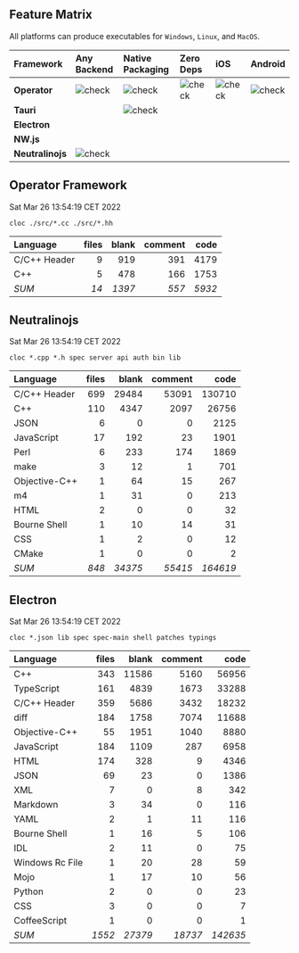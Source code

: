## Feature Matrix
All platforms can produce executables for `Windows`, `Linux`, and `MacOS`.

| Framework        | Any Backend | Native Packaging | Zero Deps | iOS | Android |
| :---             | :---        | :---             | :---      | :---   | :--- |
| **Operator**     | ![check](/images/icons/checkmark.svg)         | ![check](/images/icons/checkmark.svg)              | ![check](/images/icons/checkmark.svg)       | ![check](/images/icons/checkmark.svg)    | ![check](/images/icons/checkmark.svg) |
| **Tauri**        |          | ![check](/images/icons/checkmark.svg)              |        |     | |
| **Electron**     |          |               |        |     | |
| **NW.js**        |          |               |        |     | |
| **Neutralinojs** | ![check](/images/icons/checkmark.svg)         |               |        |     | |

## Operator Framework
<time>Sat Mar 26 13:54:19 CET 2022</time>

```
cloc ./src/*.cc ./src/*.hh
```

|Language    |files|blank  |comment|  code|
|:---        | ---:|   ---:|   ---:|  ---:|
|C/C++ Header|    9|    919|    391|  4179|
|C++         |    5|    478|    166|  1753|
|*SUM*       | *14*| *1397*|  *557*|*5932*|

## Neutralinojs
<time>Sat Mar 26 13:54:19 CET 2022</time>

```
cloc *.cpp *.h spec server api auth bin lib
```

|Language         |files        |blank          |comment        |          code|
|:---             |         ---:|           ---:|           ---:|          ---:|
|C/C++ Header     |          699|          29484|          53091|        130710|
|C++              |          110|           4347|           2097|         26756|
|JSON             |            6|              0|              0|          2125|
|JavaScript       |           17|            192|             23|          1901|
|Perl             |            6|            233|            174|          1869|
|make             |            3|             12|              1|           701|
|Objective-C++    |            1|             64|             15|           267|
|m4               |            1|             31|              0|           213|
|HTML             |            2|              0|              0|            32|
|Bourne Shell     |            1|             10|             14|            31|
|CSS              |            1|              2|              0|            12|
|CMake            |            1|              0|              0|             2|
|*SUM*            |        *848*|        *34375*|        *55415*|      *164619*|

## Electron
<time>Sat Mar 26 13:54:19 CET 2022</time>

```
cloc *.json lib spec spec-main shell patches typings
```

|Language         |files        |blank          |comment        |          code|
|:---             |         ---:|           ---:|           ---:|          ---:|
|C++              |          343|          11586|           5160|         56956|
|TypeScript       |          161|           4839|           1673|         33288|
|C/C++ Header     |          359|           5686|           3432|         18232|
|diff             |          184|           1758|           7074|         11688|
|Objective-C++    |           55|           1951|           1040|          8880|
|JavaScript       |          184|           1109|            287|          6958|
|HTML             |          174|            328|              9|          4346|
|JSON             |           69|             23|              0|          1386|
|XML              |            7|              0|              8|           342|
|Markdown         |            3|             34|              0|           116|
|YAML             |            2|              1|             11|           116|
|Bourne Shell     |            1|             16|              5|           106|
|IDL              |            2|             11|              0|            75|
|Windows Rc File  |            1|             20|             28|            59|
|Mojo             |            1|             17|             10|            56|
|Python           |            2|              0|              0|            23|
|CSS              |            3|              0|              0|             7|
|CoffeeScript     |            1|              0|              0|             1|
|*SUM*            |       *1552*|        *27379*|        *18737*|      *142635*|
